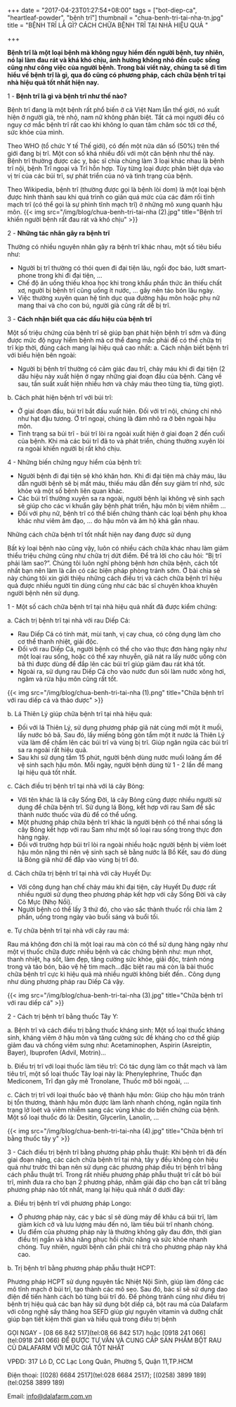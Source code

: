 +++
date = "2017-04-23T01:27:54+08:00"
tags = ["bot-diep-ca", "heartleaf-powder", "bệnh trĩ"]
thumbnail = "chua-benh-tri-tai-nha-tn.jpg"
title = "BỆNH TRĨ LÀ GÌ? CÁCH CHỮA BỆNH TRĨ TẠI NHÀ HIỆU QUẢ "

+++

**Bệnh trĩ là một loại bệnh mà không nguy hiểm đến người bệnh, tuy nhiên, nó lại làm đau rát và khá khó chịu, ảnh hưởng không nhỏ đến cuộc sống cũng như công việc của người bệnh. Trong bài viết này, chúng ta sẽ đi tìm hiểu về bệnh trĩ là gì, qua đó cũng có phương pháp, cách chữa bệnh trĩ tại nhà hiệu quả tốt nhất hiện nay.** 
 
1 - **Bệnh trĩ là gì và bệnh trĩ như thế nào?** 

Bệnh trĩ đang là một bệnh rất phổ biến ở cả Việt Nam lẫn thế giới, nó xuất hiện ở người già, trẻ nhỏ, nam nữ không phân biệt. Tất cả mọi người đều có nguy cơ mắc bệnh trĩ rất cao khi không lo quan tâm chăm sóc tới cơ thể, sức khỏe của mình. 

Theo WHO (tổ chức Y tế Thế giới), có đến một nửa dân số (50%) trên thế giới đang bị trĩ. Một con số khá nhiều đối với một căn bệnh như thế này. Bệnh trĩ thường được các y, bác sĩ chia chúng làm 3 loại khác nhau là bệnh trĩ nội, bệnh Trĩ ngoại và Trĩ hỗn hợp. Tùy từng loại được phân biệt dựa vào vị trí của các búi trĩ, sự phát triển của nó và tình trạng của bệnh. 

Theo Wikipedia, bệnh trĩ (thường được gọi là bệnh lòi dom) là một loại bệnh được hình thành sau khi quá trình co giãn quá mức của các đám rối tĩnh mạch trĩ (có thể gọi là sự phình tĩnh mạch trĩ) ở những mô xung quanh hậu môn. 
{{< img src="/img/blog/chua-benh-tri-tai-nha (2).jpg" title="Bệnh trĩ khiến người bệnh rất đau rát và khó chịu" >}} 
 
2 - **Những tác nhân gây ra bệnh trĩ** 

Thường có nhiều nguyên nhân gây ra bệnh trĩ khác nhau, một số tiêu biểu như: 

* Người bị trĩ thường có thói quen đi đại tiện lâu, ngồi đọc báo, lướt smart-phone trong khi đi đại tiện, … 
* Chế độ ăn uống thiếu khoa học khi trong khẩu phần thức ăn thiếu chất xơ, người bị bệnh trĩ cũng uống ít nước, … gây nên táo bón lâu ngày. 
* Việc thường xuyên quan hệ tình dục qua đường hậu môn hoặc phụ nữ mang thai và cho con bú, người già cũng rất dễ bị trĩ. 
 
3 - **Cách nhận biết qua các dấu hiệu của bệnh trĩ** 

Một số triệu chứng của bệnh trĩ sẽ giúp bạn phát hiện bệnh trĩ sớm và đúng được mức độ nguy hiểm bệnh mà cơ thể đang mắc phải để có thể chữa trị trĩ kịp thời, đúng cách mang lại hiệu quả cao nhất: 
a. Cách nhận biết bệnh trĩ với biểu hiện bên ngoài: 

* Người bị bệnh trĩ thường có cảm giác đau trĩ, chảy máu khi đi đại tiện (2 dấu hiệu này xuất hiện ở ngay những giai đoạn đầu của bệnh. Càng về sau, tần suất xuất hiện nhiều hơn và chảy máu theo từng tia, từng giọt). 

b. Cách phát hiện bệnh trĩ với búi trĩ: 

* Ở giai đoạn đầu, búi trĩ bắt đầu xuất hiện. Đối với trĩ nội, chúng chỉ nhỏ như hạt đậu tương. Ở trĩ ngoại, chúng là đám nhô ra ở bên ngoài hậu môn. 
* Tình trạng sa búi trĩ - búi trĩ lòi ra ngoài xuất hiện ở giai đoạn 2 đến cuối của bệnh. Khi mà các búi trĩ đã to và phát triển, chúng thường xuyên lòi ra ngoài khiến người bị rất khó chịu. 

4 - Những biến chứng nguy hiểm của bệnh trĩ: 
* Người bệnh đi đại tiện sẽ khó khăn hơn. Khi đi đại tiện mà chảy máu, lâu dẫn người bệnh sẽ bị mất máu, thiếu máu dẫn đến suy giảm trí nhớ, sức khỏe và một số bệnh liên quan khác. 
* Các búi trĩ thường xuyên sa ra ngoài, người bệnh lại không vệ sinh sạch sẽ giúp cho các vi khuẩn gây bệnh phát triển, hậu môn bị viêm nhiễm … 
* Đối với phụ nữ, bệnh trĩ có thể biến chứng thành các loại bệnh phụ khoa khác như viêm âm đạo, … do hậu môn và âm hộ khá gần nhau. 

Những cách chữa bệnh trĩ tốt nhất hiện nay đang được sử dụng 

Bất kỳ loại bệnh nào cũng vậy, luôn có nhiều cách chữa khác nhau làm giảm thiểu triệu chứng cũng như chữa trị dứt điểm. Để trả lời cho câu hỏi: “Bị trĩ phải làm sao?”. Chúng tôi luôn nghĩ phòng bệnh hơn chữa bệnh, cách tốt nhất bạn nên làm là cần có các biện pháp phòng tránh sớm. Ở bài chia sẻ này chúng tôi xin giới thiệu những cách điều trị và cách chữa bệnh trĩ hiệu quả được nhiều người tin dùng cũng như các bác sĩ chuyên khoa khuyên người bệnh nên sử dụng. 

1 - Một số cách chữa bệnh trĩ tại nhà hiệu quả nhất đã được kiểm chứng: 

a. Cách trị bệnh trĩ tại nhà với rau Diếp Cá: 

* Rau Diếp Cá có tính mát, mùi tanh, vị cay chua, có công dụng làm cho cơ thể thanh nhiệt, giải độc. 
* Đối với rau Diếp Cá, người bệnh có thể cho vào thực đơn hàng ngày như một loại rau sống, hoặc có thể xay nhuyễn, giã nát ra lấy nước uống còn bã thì được dùng để đắp lên các búi trĩ giúp giảm đau rát khá tốt. 
* Ngoài ra, sử dụng rau Diếp Cá cho vào nước đun sôi làm nước xông hơi, ngâm và rửa hậu môn cũng rất tốt. 

{{< img src="/img/blog/chua-benh-tri-tai-nha (1).png" title="Chữa bệnh trĩ với rau diếp cá và thảo dược" >}}
 
b. Lá Thiên Lý giúp chữa bệnh trĩ tại nhà hiệu quả: 

* Đối với lá Thiên Lý, sử dụng phương pháp giã nát cùng mới một ít muối, lấy nước bỏ bã. Sau đó, lấy miếng bông gòn tẩm một ít nước lá Thiên Lý vừa làm để chấm lên các búi trĩ và vùng bị trĩ. Giúp ngăn ngừa các búi trĩ sa ra ngoài rất hiệu quả. 
* Sau khi sử dụng tầm 15 phút, người bệnh dùng nước muối loãng ấm để vệ sinh sạch hậu môn. Mỗi ngày, người bệnh dùng từ 1 - 2 lần để mang lại hiệu quả tốt nhất. 

c. Cách điều trị bệnh trĩ tại nhà với lá cây Bỏng: 

* Với tên khác là lá cây Sống Đời, lá cây Bỏng cũng được nhiều người sử dụng để chữa bệnh trĩ. Sử dụng lá Bỏng, kết hợp với rau Sam để sắc thành nước thuốc vừa đủ để có thể uống. 
* Một phương pháp chữa bệnh trĩ khác là người bệnh có thể nhai sống lá cây Bỏng kết hợp với rau Sam như một số loại rau sống trong thực đơn hàng ngày. 
* Đối với trường hợp búi trĩ lòi ra ngoài nhiều hoặc người bệnh bị viêm loét hậu môn nặng thì nên vệ sinh sạch sẽ bằng nước lá Bồ Kết, sau đó dùng lá Bỏng giã nhừ để đắp vào vùng bị trĩ đó. 

d. Cách chữa trị bệnh trĩ tại nhà với cây Huyết Dụ: 

* Với công dụng hạn chế chảy máu khi đại tiện, cây Huyết Dụ được rất nhiều người sử dụng theo phương pháp kết hợp với cây Sống Đời và cây Cỏ Mực (Nhọ Nồi). 
* Người bệnh có thể lấy 3 thứ đó, cho vào sắc thành thuốc rồi chia làm 2 phần, uống trong ngày vào buổi sáng và buổi tối. 

e. Tự chữa bệnh trĩ tại nhà với cây rau má: 

Rau má không đơn chỉ là một loại rau mà còn có thể sử dụng hàng ngày như một vị thuốc chữa được nhiều bệnh và các chứng bệnh như: mụn nhọt, thanh nhiệt, hạ sốt, làm đẹp, tăng cường sức khỏe, giải độc, tránh nóng trong và táo bón, bảo vệ hệ tim mạch…đặc biệt rau má còn là bài thuốc chữa bệnh trĩ cực kì hiệu quả mà nhiều người không biết đến.. Công dụng như dùng phương pháp rau Diếp Cá vậy. 

{{< img src="/img/blog/chua-benh-tri-tai-nha (3).jpg" title="Chữa bệnh trĩ với rau diếp cá" >}}

2 - Cách trị bệnh trĩ bằng thuốc Tây Y: 

a. Bệnh trĩ và cách điều trị bằng thuốc kháng sinh: 
Một số loại thuốc kháng sinh, kháng viêm ở hậu môn và tăng cường sức đề kháng cho cơ thể giúp giảm đau và chống viêm sưng như: Acetaminophen, Aspirin (Asreiptin, Bayer), Ibuprofen (Advil, Motrin)... 

b. Điều trị trĩ với loại thuốc làm tiêu trĩ: 
Có tác dụng làm co thắt mạch và làm tiêu trĩ, một số loại thuốc Tây loại này là: Phenylephrine, Thuốc đạn Mediconem, Trĩ đạn gây mê Tronolane, Thuốc mỡ bôi ngoài, ... 

c. Cách trị trĩ với loại thuốc bảo vệ thành hậu môn: 
Giúp cho hậu môn tránh bị tổn thương, thành hậu môn được làm lành nhanh chóng, ngăn ngừa tình trạng lở loét và viêm nhiễm sang các vùng khác do biến chứng của bệnh. Một số loại thuốc đó là: Desitin, Glycerlin, Lanolin, ... 

{{< img src="/img/blog/chua-benh-tri-tai-nha (4).jpg" title="Chữa bệnh trĩ bằng thuốc tây y" >}} 

3 - Cách điều trị bệnh trĩ bằng phương pháp phẫu thuật: 
Khi bệnh trĩ đã đến giai đoạn nặng, các cách chữa bệnh trĩ tại nhà, tây y đều không còn hiệu quả như trước thì bạn nên sử dụng các phương pháp điều trị bệnh trĩ bằng cách phẫu thuật trĩ. 
Trong rất nhiều phương pháp phẫu thuật trĩ cắt bỏ búi trĩ, mình đưa ra cho bạn 2 phương pháp, nhằm giải đáp cho bạn cắt trĩ bằng phương pháp nào tốt nhất, mang lại hiệu quả nhất ở dưới đây: 

a. Điều trị bệnh trĩ với phương pháp Longo: 

* Ở phương pháp này, các y bác sĩ sẽ dùng máy để khâu cá búi trĩ, làm giảm kích cỡ và lưu lượng máu đến nó, làm tiêu búi trĩ nhanh chóng. 
* Ưu điểm của phương pháp này là thường không gây đau đớn, thời gian điều trị ngắn và khả năng phục hồi chức năng và sức khỏe nhanh chóng. Tuy nhiên, người bệnh cần phải chi trả cho phương pháp này khá cao. 

b. Trị bệnh trĩ bằng phương pháp phẫu thuật HCPT: 

Phương pháp HCPT sử dụng nguyên tắc Nhiệt Nội Sinh, giúp làm đông các mô tĩnh mạch ở búi trĩ, tạo thành các mô sẹo. Sau đó, bác sĩ sẽ sử dụng dao điện để tiến hành cách bỏ từng búi trĩ đó. 
Đế phòng tránh cũng như điều trị bệnh trị hiệu quả các bạn hãy sử dụng bột diếp cá, bột rau má của Dalafarm với công nghệ sấy thăng hoa SEFD giúp giự nguyên vitamin và dưỡng chất giúp bạn tiết kiệm thời gian và hiểu quả trong điều trị bệnh 

GỌI NGAY -  [08 66 842 517](tel:08 66 842 517) hoặc [0918 241 066](tel:0918 241 066)
ĐỂ ĐƯỢC TƯ VẤN VÀ CUNG CẤP SẢN PHẨM
BỘT RAU CỦ DALAFARM VỚI MỨC GIÁ TỐT NHẤT

VPĐD: 317 Lô D, CC Lạc Long Quân, Phường 5, 
Quận 11,TP.HCM

Điện thoại: [(028) 6684 2517](tel:028 6684 2517); [(0258) 3899 189](tel:0258 3899 189)

Email: [info@dalafarm.com.vn](mailto:info@dalafarm.com.vn)